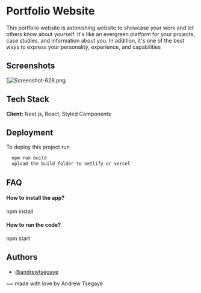 # Portfolio Website

This portfolio website is astonishing website to showcase your work and let others know about yourself. It's like an evergreen platform for your projects, case studies, and information about you. In addition, it's one of the best ways to express your personality, experience, and capabilities

## Screenshots

[![Screenshot-628.png](https://i.postimg.cc/3w3qHrHC/Screenshot-628.png)


## Tech Stack

**Client:** Next.js, React, Styled Components




## Deployment

To deploy this project run

```bash
  npm run build
  upload the build folder to netlify or vercel
```


## FAQ

#### How to install the app?

npm install 

#### How to run the code?

npm start



## Authors

- [@andrewtsegaye](https://github.com/Andrew-Tsegaye)

~~ made with love by Andrew Tsegaye

